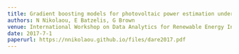 ```yaml
---
title: Gradient boosting models for photovoltaic power estimation under partial shading conditions
authors: N Nikolaou, E Batzelis, G Brown
venue: International Workshop on Data Analytics for Renewable Energy Integration
date: 2017-7-1
paperurl: https://nnikolaou.github.io/files/dare2017.pdf
---
```

